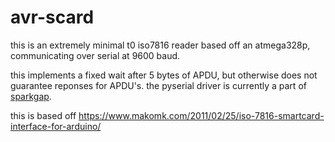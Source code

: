 # avr-scard

this is an extremely minimal t0 iso7816 reader based off an atmega328p, communicating over serial at 9600 baud.

this implements a fixed wait after 5 bytes of APDU, but otherwise does not guarantee reponses for APDU's. the pyserial driver is currently a part of [sparkgap](https://github.com/createremotethread/sparkgap).

this is based off https://www.makomk.com/2011/02/25/iso-7816-smartcard-interface-for-arduino/ 